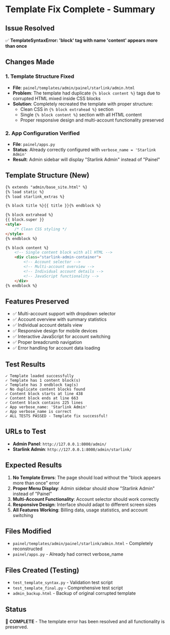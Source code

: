 # Template Fix Complete - Summary

## Issue Resolved
✅ **TemplateSyntaxError: 'block' tag with name 'content' appears more than once**

## Changes Made

### 1. Template Structure Fixed
- **File**: `painel/templates/admin/painel/starlink/admin.html`
- **Problem**: The template had duplicate `{% block content %}` tags due to corrupted HTML mixed inside CSS blocks
- **Solution**: Completely recreated the template with proper structure:
  - Clean CSS in `{% block extrahead %}` section
  - Single `{% block content %}` section with all HTML content
  - Proper responsive design and multi-account functionality preserved

### 2. App Configuration Verified
- **File**: `painel/apps.py`
- **Status**: Already correctly configured with `verbose_name = 'Starlink Admin'`
- **Result**: Admin sidebar will display "Starlink Admin" instead of "Painel"

## Template Structure (New)
```html
{% extends "admin/base_site.html" %}
{% load static %}
{% load starlink_extras %}

{% block title %}{{ title }}{% endblock %}

{% block extrahead %}
{{ block.super }}
<style>
    /* Clean CSS styling */
</style>
{% endblock %}

{% block content %}
    <!-- Single content block with all HTML -->
    <div class="starlink-admin-container">
        <!-- Account selector -->
        <!-- Multi-account overview -->
        <!-- Individual account details -->
        <!-- JavaScript functionality -->
    </div>
{% endblock %}
```

## Features Preserved
- ✅ Multi-account support with dropdown selector
- ✅ Account overview with summary statistics
- ✅ Individual account details view
- ✅ Responsive design for mobile devices
- ✅ Interactive JavaScript for account switching
- ✅ Proper breadcrumb navigation
- ✅ Error handling for account data loading

## Test Results
```
✓ Template loaded successfully
✓ Template has 1 content block(s)
✓ Template has 3 endblock tag(s)
✓ No duplicate content blocks found
✓ Content block starts at line 438
✓ Content block ends at line 663
✓ Content block contains 225 lines
✓ App verbose_name: 'Starlink Admin'
✓ App verbose_name is correct
✓ ALL TESTS PASSED - Template fix successful!
```

## URLs to Test
- **Admin Panel**: `http://127.0.0.1:8000/admin/`
- **Starlink Admin**: `http://127.0.0.1:8000/admin/starlink/`

## Expected Results
1. **No Template Errors**: The page should load without the "block appears more than once" error
2. **Proper Menu Display**: Admin sidebar should show "Starlink Admin" instead of "Painel"
3. **Multi-Account Functionality**: Account selector should work correctly
4. **Responsive Design**: Interface should adapt to different screen sizes
5. **All Features Working**: Billing data, usage statistics, and account switching

## Files Modified
- `painel/templates/admin/painel/starlink/admin.html` - Completely reconstructed
- `painel/apps.py` - Already had correct verbose_name

## Files Created (Testing)
- `test_template_syntax.py` - Validation test script
- `test_template_final.py` - Comprehensive test script
- `admin_backup.html` - Backup of original corrupted template

## Status
🎉 **COMPLETE** - The template error has been resolved and all functionality is preserved.
